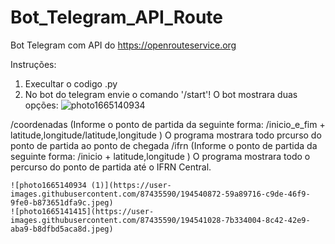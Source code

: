 # Bot_Telegram_API_Route
Bot Telegram com API do https://openrouteservice.org

Instruções:
1. Execultar o codigo .py
2. No bot do telegram envie o comando '/start'!
  O bot mostrara duas opções:
![photo1665140934](https://user-images.githubusercontent.com/87435590/194539856-d7c102c4-533b-44d3-b1d6-fcb0cd27fc2a.jpeg)
  
  /coordenadas (Informe o ponto de partida da seguinte forma: /inicio_e_fim + latitude,longitude/latitude,longitude )
    O programa mostrara todo prcurso do ponto de partida ao ponto de chegada
  /ifrn (Informe o ponto de partida da seguinte forma: /inicio + latitude,longitude )
    O programa mostrara todo o percurso do ponto de partida até o IFRN Central.
    
    ![photo1665140934 (1)](https://user-images.githubusercontent.com/87435590/194540872-59a89716-c9de-46f9-9fe0-b873651dfa9c.jpeg)
    ![photo1665141415](https://user-images.githubusercontent.com/87435590/194541028-7b334004-8c42-42e9-aba9-b8dfbd5aca8d.jpeg)
